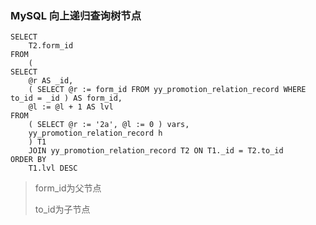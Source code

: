 ### MySQL 向上递归查询树节点

```mysql
SELECT
	T2.form_id 
FROM
	(
SELECT
	@r AS _id,
	( SELECT @r := form_id FROM yy_promotion_relation_record WHERE to_id = _id ) AS form_id,
	@l := @l + 1 AS lvl 
FROM
	( SELECT @r := '2a', @l := 0 ) vars,
	yy_promotion_relation_record h 
	) T1
	JOIN yy_promotion_relation_record T2 ON T1._id = T2.to_id 
ORDER BY
	T1.lvl DESC
```

>form_id为父节点
>
>to_id为子节点

